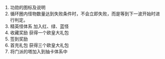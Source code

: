 1. 功勋的图标及说明
2. 循环圈内怪物数量达到失败条件时，不会立即失败，而是等到下一波开始时进行判定。
3. 精英怪体系 加入红、绿、蓝怪
4. 收藏奖励  获得一个欧皇大礼包
5. 签到奖励
6. 首充礼包 获得三个欧皇大礼包
7. 将门派的塔加入到抽卡体系中